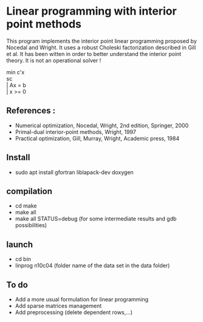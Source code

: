 # Linear programming with interior point methods


This program implements the interior point linear programming proposed by Nocedal and Wright. It uses a robust Choleski factorization described in Gill et al. It has been witten in order to better understand the interior point theory. It is not an operational solver !

 min c'x  
 sc   
    | Ax = b  
    | x >= 0  


## References :
* Numerical optimization, Nocedal, Wright, 2nd edition, Springer, 2000
* Primal-dual interior-point methods, Wright, 1997
* Practical optimization, Gill, Murray, Wright, Academic press, 1984

## Install
* sudo apt install gfortran liblapack-dev doxygen

## compilation
* cd make
* make all
* make all STATUS=debug (for some intermediate results and gdb possibilities)

## launch
* cd bin
* linprog n10c04  (folder name of the data set in the data folder)

## To do
* Add a more usual formulation for linear programming
* Add sparse matrices management
* Add preprocessing (delete dependent rows,...)
